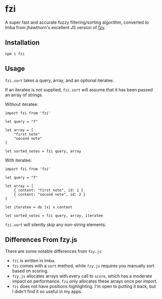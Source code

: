 # fzi

A super fast and accurate fuzzy filtering/sorting algorithm,
converted to Imba from jhawthorn's excellent JS version of [fzy](https://github.com/jhawthorn/fzy.js/).

## Installation
```
npm i fzi
```

## Usage
`fzi.sort` takes a query, array, and an optional iteratee.

If an iteratee is not supplied, `fzi.sort` will assume that it has been passed an array of strings.

Without iteratee:
```
import fzi from 'fzi'

let query = "f"

let array = [
	"first note"
	"second note"
]

let sorted_notes = fzi query, array
```
With iteratee:
```
import fzi from 'fzi'

let query = "f"

let array = [
	{ content: "first note", id: 1 }
	{ content: "second note", id: 2 }
]

let iteratee = do |x| x.content

let sorted_notes = fzi query, array, iteratee
```

`fzi.sort` will silently skip any non-string elements.

## Differences From fzy.js
There are some notable differences from `fzy.js`:
- `fzi` is written in Imba.
- `fzi` comes with a `sort` method, while `fzy.js` requires you manually sort based on scoring.
- `fzy.js` allocates arrays with every call to `score`, which has a moderate impact on performance. `fzi` only allocates these arrays once per *import*.
- `fzi` does not have positions highlighting. I'm open to putting it back, but I didn't find it so useful in my apps.
